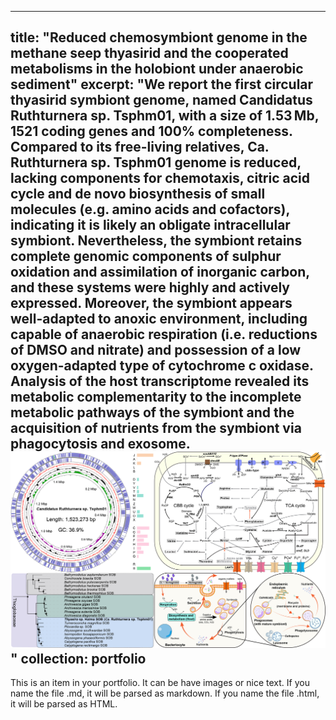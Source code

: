 
---
title: "Reduced chemosymbiont genome in the methane seep thyasirid and the cooperated metabolisms in the holobiont under anaerobic sediment"
excerpt: "We report the first circular thyasirid symbiont genome, named Candidatus Ruthturnera sp. Tsphm01, with a size of 1.53 Mb, 1521 coding genes and 100% completeness. Compared to its free-living relatives, Ca. Ruthturnera sp. Tsphm01 genome is reduced, lacking components for chemotaxis, citric acid cycle and de novo biosynthesis of small molecules (e.g. amino acids and cofactors), indicating it is likely an obligate intracellular symbiont. Nevertheless, the symbiont retains complete genomic components of sulphur oxidation and assimilation of inorganic carbon, and these systems were highly and actively expressed. Moreover, the symbiont appears well-adapted to anoxic environment, including capable of anaerobic respiration (i.e. reductions of DMSO and nitrate) and possession of a low oxygen-adapted type of cytochrome c oxidase. Analysis of the host transcriptome revealed its metabolic complementarity to the incomplete metabolic pathways of the symbiont and the acquisition of nutrients from the symbiont via phagocytosis and exosome. <br/><img src='/images/MER_summary.jpg'>"
collection: portfolio
---

This is an item in your portfolio. It can be have images or nice text. If you name the file .md, it will be parsed as markdown. If you name the file .html, it will be parsed as HTML. 
